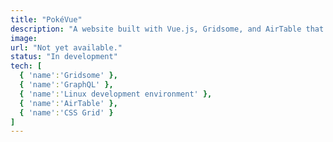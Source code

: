 ```yaml
---
title: "PokéVue"
description: "A website built with Vue.js, Gridsome, and AirTable that lets you compare the orginal 151 Pokémon."
image: 
url: "Not yet available."
status: "In development"
tech: [
  { 'name':'Gridsome' },
  { 'name':'GraphQL' },
  { 'name':'Linux development environment' },
  { 'name':'AirTable' },
  { 'name':'CSS Grid' }
]
---    
```

